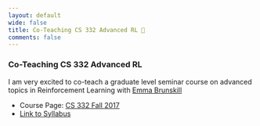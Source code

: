 ```yaml
---
layout: default
wide: false
title: Co-Teaching CS 332 Advanced RL 📕
comments: false
---
```


### **Co-Teaching CS 332 Advanced RL**

I am very excited to co-teach a graduate level seminar course on advanced topics in Reinforcement Learning with [Emma Brunskill](http://cs.stanford.edu/people/ebrun/)

* Course Page: [CS 332 Fall 2017](http://cs332.stanford.edu/#!index.md)  
* [Link to Syllabus](http://cs332.stanford.edu/#!syllabus.md)  


